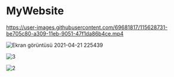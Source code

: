 # MyWebsite
https://user-images.githubusercontent.com/69681817/115628731-be705c80-a309-11eb-9051-47f1da86b4ce.mp4

![Ekran görüntüsü 2021-04-21 225439](https://user-images.githubusercontent.com/69681817/115615016-12257a80-a2f7-11eb-9d89-444b7bd241d4.png)

![3](https://user-images.githubusercontent.com/69681817/115615127-3aad7480-a2f7-11eb-95be-748b0cd4e940.png)

![2](https://user-images.githubusercontent.com/69681817/115615212-5add3380-a2f7-11eb-902d-8b903221ef58.png)

